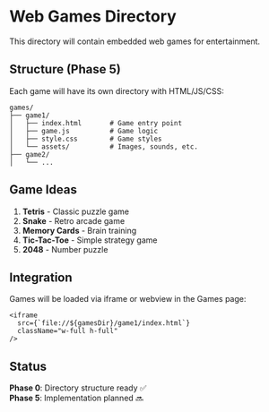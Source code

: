 # Web Games Directory

This directory will contain embedded web games for entertainment.

## Structure (Phase 5)

Each game will have its own directory with HTML/JS/CSS:

```
games/
├── game1/
│   ├── index.html       # Game entry point
│   ├── game.js          # Game logic
│   ├── style.css        # Game styles
│   └── assets/          # Images, sounds, etc.
├── game2/
│   └── ...
```

## Game Ideas

1. **Tetris** - Classic puzzle game
2. **Snake** - Retro arcade game
3. **Memory Cards** - Brain training
4. **Tic-Tac-Toe** - Simple strategy game
5. **2048** - Number puzzle

## Integration

Games will be loaded via iframe or webview in the Games page:

```tsx
<iframe
  src={`file://${gamesDir}/game1/index.html`}
  className="w-full h-full"
/>
```

## Status

**Phase 0**: Directory structure ready ✅  
**Phase 5**: Implementation planned 🔜
